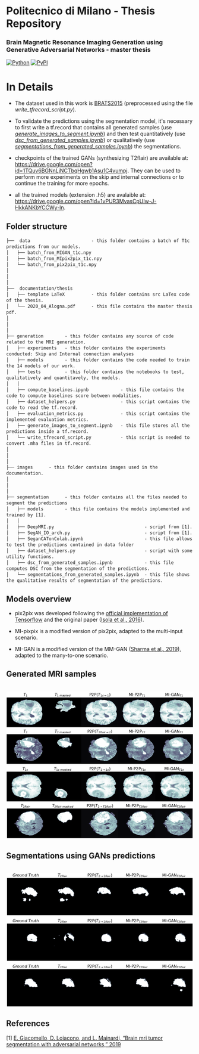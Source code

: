 # Politecnico di Milano - Thesis Repository

### Brain Magnetic Resonance Imaging Generation using Generative Adversarial Networks - master thesis

[![Python](https://img.shields.io/pypi/pyversions/tensorflow.svg?style=plastic)](https://badge.fury.io/py/tensorflow)
[![PyPI](https://badge.fury.io/py/tensorflow.svg)](https://badge.fury.io/py/tensorflow)


# In Details

- The dataset used in this work is [BRATS2015](https://www.smir.ch/BraTS/Start2015) (preprocessed using the file *write_tfrecord_script.py*).


- To validate the predictions using the segmentation model, it's necessary to first write a tf.record that contains all generated samples (use  *[generate_images_to_segment.ipynb](generation/generate_images_to_segment.ipynb)*) and then test quantitatively (use *[dsc_from_generated_samples.ipynb](segmentation/dsc_from_generated_samples.ipynb)*) or qualitatively (use *[segmentations_from_generated_samples.ipynb](segmentation/segmentations_from_generated_samples.ipynb)*) the segmentations.

- checkpoints of the trained GANs (synthesizing T2flair) are available at: https://drive.google.com/open?id=1TQuv6BGNnLjNCTbqHgwb1Asu1C4vumpj. They can be used to perform more experiments on the skip and internal connections or to continue the training for more epochs.

- all the trained models (extension .h5) are avalaible at: https://drive.google.com/open?id=1vPUR3MvasCpUIw-J-HkkANKbYCCWy-ln.

Folder structure
--------------

```
├──  data                       - this folder contains a batch of T1c predictions from our models. 
│   ├── batch_from_MIGAN_t1c.npy 
│   ├── batch_from_MIpix2pix_t1c.npy 
│   └── batch_from_pix2pix_t1c.npy
│ 
│
│
├──  documentation/thesis
│   ├── template LaTeX          - this folder contains src LaTex code of the thesis.
│   └── 2020_04_Alogna.pdf      - this file contains the master thesis pdf.
│ 
│
│
├── generation        - this folder contains any source of code related to the MRI generation.
│   ├── experiments   - this folder contains the experiments conducted: Skip and Internal connection analyses
│   ├── models        - this folder contains the code needed to train the 14 models of our work. 
│   ├── tests         - this folder contains the notebooks to test, qualitatively and quantitavely, the models.
│   │
│   ├── compute_baselines.ipynb            - this file contains the code to compute baselines score between modalities.
│   ├── dataset_helpers.py                 - this script contains the code to read the tf.record.
│   ├── evaluation_metrics.py              - this script contains the implemented evaluation metrics.
│   ├── generate_images_to_segment.ipynb   - this file stores all the predictions inside a tf.record.
│   └── write_tfrecord_script.py           - this script is needed to convert .mha files in tf.record.
│
│
│
├── images      - this folder contains images used in the documentation.
│
│
│
├── segmentation      - this folder contains all the files needed to segment the predictions
│   ├── models        - this file contains the models implemented and trained by [1].
│   │
│   ├── DeepMRI.py                                  - script from [1].
│   ├── SegAN_IO_arch.py                            - script from [1].
│   ├── SeganCATonColab.ipynb                       - this file allows to test the predictions contained in data folder
│   ├── dataset_helpers.py                          - script with some utility functions.
│   ├── dsc_from_generated_samples.ipynb            - this file computes DSC from the segmentation of the predictions.
│   └── segmentations_from_generated_samples.ipynb  - this file shows the qualitative results of segmentation of the predictions.

```
Models overview
--------------

- pix2pix was developed following the [official implementation of Tensorflow](http://tensorflow.org/tutorials/generative/pix2pix) and the original paper ([Isola et al., 2016](
https://arxiv.org/abs/1611.07004)).

- MI-pixpix is a modified version of pix2pix, adapted to the multi-input scenario. 

- MI-GAN is a modified version of the MM-GAN ([Sharma et al., 2019](https://arxiv.org/abs/1904.12200)), adapted to the many-to-one scenario.


Generated MRI samples
--------------
<br />

<img src="/images/generated_samples.png" alt="alt text" width="720" height="">

Segmentations using GANs predictions
--------------

<br />
<img src="/images/segmented_samples.png" alt="alt text" width="720" height="">

References
--------------

[1] [E. Giacomello, D. Loiacono, and L. Mainardi, “Brain mri tumor segmentation with adversarial networks,” 2019](https://arxiv.org/abs/1910.02717)
